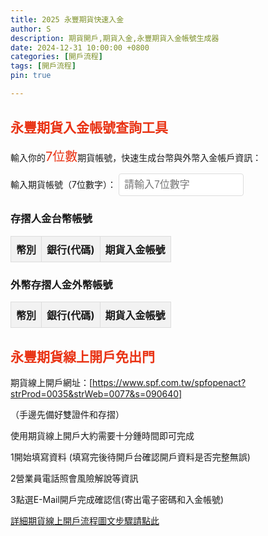 ```yaml
---
title: 2025 永豐期貨快速入金
author: S
description: 期貨開戶,期貨入金,永豐期貨入金帳號生成器
date: 2024-12-31 10:00:00 +0800
categories: [開戶流程]
tags: [開戶流程]
pin: true

---
```


## 永豐期貨入金帳號查詢工具

<p>輸入你的<span class='spotlight'>7位數</span>期貨帳號，快速生成台幣與外幣入金帳戶資訊：</p>

<div class="input-group">
    <label for="inputNumber">輸入期貨帳號（7位數字）：</label>
    <input type="text" id="inputNumber" 
           placeholder="請輸入7位數字"
           maxlength="7"
            oninput="this.value = this.value.replace(/[^0-9]/g, ''); updateTables()">    
        <!-- <button onclick="updateTables()">生成入金帳號</button> -->
    <div id="errorMessage" class="error"></div>
</div>

### 存摺人金台幣帳號
<table id="twdTable">
    <thead>
        <tr>
            <th>幣別</th>
            <th>銀行(代碼)</th>
            <th>期貨入金帳號</th>
        </tr>
    </thead>
    <tbody id="twdTableBody"></tbody>
</table>

### 外幣存摺人金外幣帳號
<table id="fxrTable">
    <thead>
        <tr>
            <th>幣別</th>
            <th>銀行(代碼)</th>
            <th>期貨入金帳號</th>
        </tr>
    </thead>
    <tbody id="fxrTableBody"></tbody>
</table>

<style>

table {
    width: 100%;
    max-width: 600px;
    border-collapse: collapse;
    margin-bottom: 20px;
}
th, td {
    border: 1px solid #ddd;
    padding: 8px;
    text-align: left;
}
th {
    background-color: #f2f2f2;
}
td{
    align-items: center; /* ★ */
}
h2 {
    margin-top: 30px;
    color:rgb(233, 51, 20);
}
.input-group {
    margin-bottom: 20px;
    /* height: 300px; */
    align-items: center; /* ★ */
}
input {
    width: 200px;
    padding: 8px;
    font-size: 16px;
    border: 1px solid #ddd;
    border-radius: 4px;
    margin-right: 10px;
}
button {
    padding: 8px 16px;
    background-color:   rgb(233, 51, 20);
;
    color: white;
    border: none;
    border-radius: 4px;
    cursor: pointer;
}
button:hover {
    background-color: rgb(233, 51, 20);
}
.error {
    color: #d32f2f;
    margin-top: 10px;
}
.light {
    color: red;
    font-weight: bold;
    text-decoration: underline;
    background:white;
    margin-left:2px;
}
.spotlight{
    font-size:20px;
    color: rgb(233, 51, 20);
}
</style>
<script>
// 資料存成陣列
const accounts = {
    TWD: [
        { name: '永豐銀行 - 世貿分行(807)', prefix: '9985810' },
        { name: '國泰世華銀行 - 館前分行(013)', prefix: '9509' },
        { name: '華南銀行 - 城內分行(008)', prefix: '96160' },
        { name: '中國信託銀行 - 城中分行(822)', prefix: '98002' },
        { name: '台新銀行 - 建北分行(812)', prefix: '9520200' },
        { name: '第一銀行 - 營業部(007)', prefix: '7500931' },
        { name: '板信銀行 - 中正分行(118)', prefix: '9002900' }
    ],
    FXR: [
        { name: '永豐銀行 - 城中分行(807)', prefix: '9996920' },
        { name: '國泰世華銀行 - 國外部(013)', prefix: '9500' },
        { name: '華南銀行 - 城內分行(008)', prefix: '96164' },
        { name: '中國信託銀行 - 營業部(822)', prefix: '98538' }
    ]
};

// 初始化表格
function renderTables() {
    renderTable('TWD', 'twdTableBody');
    renderTable('FXR', 'fxrTableBody');
}

// 渲染單一表格
function renderTable(currency, tableBodyId) {
    const tableBody = document.getElementById(tableBodyId);
    tableBody.innerHTML = ''; // 清空現有內容

    accounts[currency].forEach((account, index) => {
        const row = document.createElement('tr');
        if (index === 0) {
            row.innerHTML = `
                <td rowspan="${accounts[currency].length}">${currency === 'TWD' ? '台幣' : '外幣'}</td>
                <td>${account.name}</td>
                <td id="${currency.toLowerCase()}${index}">${account.prefix}+期貨帳號七碼</td>
            `;
        } else {
            row.innerHTML = `
                <td>${account.name}</td>
                <td id="${currency.toLowerCase()}${index}">${account.prefix}+期貨帳號七碼</td>
            `;
        }
        tableBody.appendChild(row);
    });
}

// 更新表格內容
function updateTables() {
    const input = document.getElementById('inputNumber').value;
    const errorElement = document.getElementById('errorMessage');
    
    errorElement.textContent = '';
    
    if (!input || input.length !== 7) {
        errorElement.textContent = '錯誤：請輸入7位數字';
        return;
    }

    if (!/^\d{7}$/.test(input)) {
        errorElement.textContent = '錯誤：只能包含數字';
        return;
    }

    updateAccountNumbers('TWD', input);
    updateAccountNumbers('FXR', input);
}

// 更新帳號
function updateAccountNumbers(currency, input) {
    accounts[currency].forEach((account, index) => {
        const element = document.getElementById(`${currency.toLowerCase()}${index}`);
        element.innerHTML = `${account.prefix}<span class="light">${input}</span>`;
    });
}

// 初始化
document.addEventListener('DOMContentLoaded', renderTables);
</script>


## 永豐期貨線上開戶免出門

期貨線上開戶網址：[https://www.spf.com.tw/spfopenact?strProd=0035&strWeb=0077&s=090640]

（手邊先備好雙證件和存摺）

使用期貨線上開戶大約需要十分鍾時間即可完成

1開始填寫資料 (填寫完後待開戶台確認開戶資料是否完整無誤)

2營業員電話照會風險解說等資訊

3點選E-Mail開戶完成確認信(寄出電子密碼和入金帳號)

[詳細期貨線上開戶流程圖文步驟請點此]()

